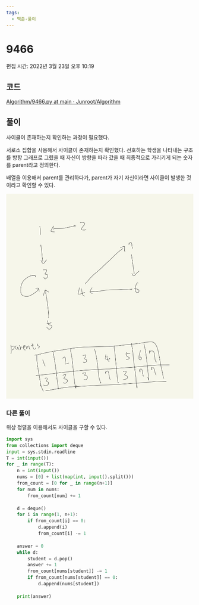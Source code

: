 ```yaml
---
tags:
  - 백준-풀이
---
```

# 9466

편집 시간: 2022년 3월 23일 오후 10:19

## 코드

[Algorithm/9466.py at main · Junroot/Algorithm](https://github.com/Junroot/Algorithm/blob/main/baekjoon/9466.py)

## 풀이

사이클이 존재하는지 확인하는 과정이 필요했다.

서로소 집합을 사용해서 사이클이 존재하는지 확인했다. 선호하는 학생을 나타내는 구조를 방향 그래프로 그렸을 때 자신이 방향을 따라 갔을 때 최종적으로 가리키게 되는 숫자를 parent라고 정의한다.

배열을 이용해서 parent를 관리하다가, parent가 자기 자신이라면 사이클이 발생한 것이라고 확인할 수 있다.

![IMG_6D0263F98224-1.jpeg](assets/IMG_6D0263F98224-1.jpeg)

### 다른 풀이

위상 정렬을 이용해서도 사이클을 구할 수 있다.

```python
import sys
from collections import deque
input = sys.stdin.readline
T = int(input())
for _ in range(T):
    n = int(input())
    nums = [0] + list(map(int, input().split()))
    from_count = [0 for _ in range(n+1)]
    for num in nums:
        from_count[num] += 1

    d = deque()
    for i in range(1, n+1):
        if from_count[i] == 0:
            d.append(i)
            from_count[i] -= 1

    answer = 0
    while d:
        student = d.pop()
        answer += 1
        from_count[nums[student]] -= 1
        if from_count[nums[student]] == 0:
            d.append(nums[student])

    print(answer)
```